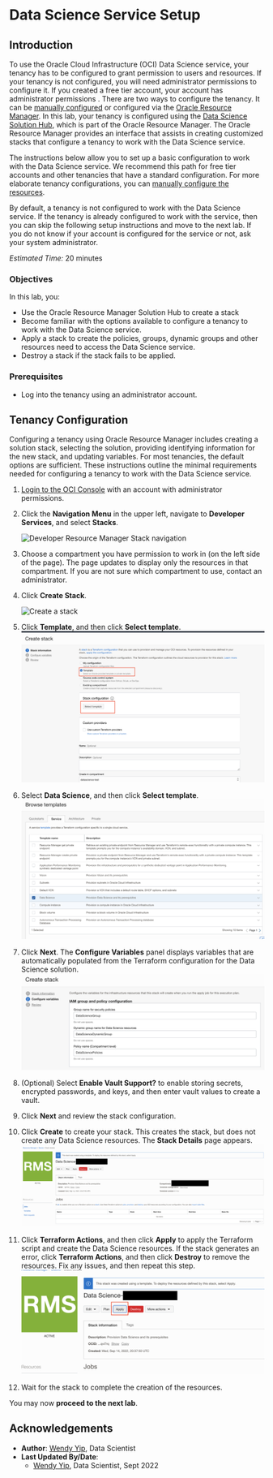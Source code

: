 # Data Science Service Setup

## Introduction

To use the Oracle Cloud Infrastructure (OCI) Data Science service, your tenancy has to be configured to grant permission to users and resources. If your tenancy is not configured, you will need administrator permissions to configure it. If you created a free tier account, your account has administrator permissions . There are two ways to configure the tenancy. It can be [manually configured](https://docs.cloud.oracle.com/en-us/iaas/data-science/using/configure-tenancy.htm) or configured via the [Oracle Resource Manager](https://www.oracle.com/cloud/systems-management/resource-manager/). In this lab, your tenancy is configured using the [Data Science Solution Hub](https://docs.cloud.oracle.com/en-us/iaas/data-science/using/orm-configure-tenancy.htm), which is part of the Oracle Resource Manager. The Oracle Resource Manager provides an interface that assists in creating customized stacks that configure a tenancy to work with the Data Science service.

The instructions below allow you to set up a basic configuration to work with the Data Science service. We recommend this path for free tier accounts and other tenancies that have a standard configuration. For more elaborate tenancy configurations, you can [manually configure the resources](https://docs.cloud.oracle.com/en-us/iaas/data-science/using/configure-tenancy.htm).

By default, a tenancy is not configured to work with the Data Science service. If the tenancy is already configured to work with the service, then you can skip the following setup instructions and move to the next lab. If you do not know if your account is configured for the service or not, ask your system administrator.

*Estimated Time:* 20 minutes

### Objectives

In this lab, you:
* Use the Oracle Resource Manager Solution Hub to create a stack
* Become familiar with the options available to configure a tenancy to work with the Data Science service.
* Apply a stack to create the policies, groups, dynamic groups and other resources need to access the Data Science service.
* Destroy a stack if the stack fails to be applied.

### Prerequisites

* Log into the tenancy using an administrator account.

## Tenancy Configuration

Configuring a tenancy using Oracle Resource Manager includes creating a solution stack, selecting the solution, providing identifying information for the new stack, and updating variables. For most tenancies, the default options are sufficient. These instructions outline the minimal requirements needed for configuring a tenancy to work with the Data Science service. 

1. [Login to the OCI Console](https://www.oracle.com/cloud/sign-in.html) with an account with administrator permissions.

1. Click the **Navigation Menu** in the upper left, navigate to **Developer Services**, and select **Stacks**.

	![Developer Resource Manager Stack navigation](https://oracle-livelabs.github.io/common/images/console/developer-resmgr-stacks.png " ")

1. Choose a compartment you have permission to work in (on the left side of the page). The page updates to display only the resources in that compartment. If you are not sure which compartment to use, contact an administrator.

1. Click **Create Stack**.

    ![Create a stack](./../common/images/orm-create-stack.png)

1. Click **Template**, and then click **Select template**. 
    ![Select template](./../common/images/orm-select-template.png)

1. Select **Data Science**, and then click **Select template**.
    ![Select Data Science](./../common/images/orm-select-data-science.png)

1. Click **Next**. The **Configure Variables** panel displays variables that are automatically populated from the Terraform configuration for the Data Science solution.
    ![Configure variables](./../common/images/orm-configure-variables.png)

1. (Optional) 
Select **Enable Vault Support?** to enable storing secrets, encrypted passwords, and keys, and then enter vault values to create a vault.


1. Click **Next** and review the stack configuration.
1. Click **Create** to create your stack. This creates the stack, but does not create any Data Science resources. The **Stack Details** page appears.
    ![Stack details](./../common/images/orm-stack-detail.png)

1. Click **Terraform Actions**, and then click **Apply** to apply the Terraform script and create the Data Science resources. If the stack generates an error, click **Terraform Actions**, and then click **Destroy** to remove the resources. Fix any issues, and then repeat this step.
    ![Apply button](./../common/images/orm-stack-apply.png)

1. Wait for the stack to complete the creation of the resources.

You may now **proceed to the next lab**.

## Acknowledgements

* **Author**: [Wendy Yip](https://www.linkedin.com/in/wendy-yip-a3990610/), Data Scientist
* **Last Updated By/Date**:
    * [Wendy Yip](https://www.linkedin.com/in/wendy-yip-a3990610/), Data Scientist, Sept 2022
